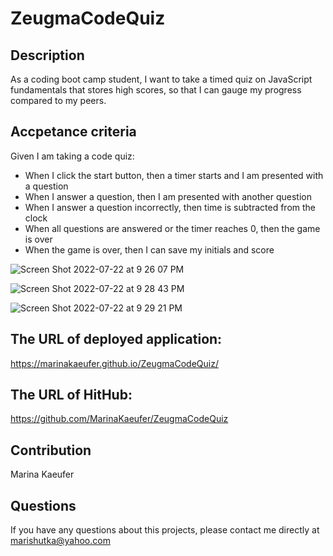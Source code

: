 # ZeugmaCodeQuiz
## Description

As a coding boot camp student, I want to take a timed quiz on JavaScript fundamentals that stores high scores, so that I can gauge my progress compared to my peers. 

## Accpetance criteria
Given I am taking a code quiz: 
* When I click the start button, then a timer starts and I am presented with a question
* When I answer a question, then I am presented with another question
* When I answer a question incorrectly, then time is subtracted from the clock
* When all questions are answered or the timer reaches 0, then the game is over
* When the game is over, then I can save my initials and score

![Screen Shot 2022-07-22 at 9 26 07 PM](https://user-images.githubusercontent.com/100238144/180585254-cf6870fe-a375-4f2c-9fe3-07e54c5de3f4.png)

![Screen Shot 2022-07-22 at 9 28 43 PM](https://user-images.githubusercontent.com/100238144/180585313-4abfb88a-8b4d-46a4-a369-12979d02f67b.png)

![Screen Shot 2022-07-22 at 9 29 21 PM](https://user-images.githubusercontent.com/100238144/180585328-4ce3bf82-2c79-4e06-a6a0-8d8edbb31f68.png)

## The URL of deployed application: 

https://marinakaeufer.github.io/ZeugmaCodeQuiz/

## The URL of HitHub: 
https://github.com/MarinaKaeufer/ZeugmaCodeQuiz

## Contribution

Marina Kaeufer

## Questions 

If you have any questions about this projects, please contact me directly at marishutka@yahoo.com

